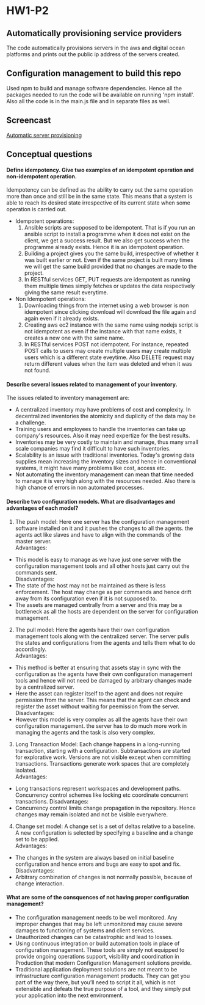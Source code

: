 # HW1-P2

## Automatically provisioning service providers
The code automatically provisions servers in the aws and digital ocean platforms and prints out the public ip address of the servers created.   

## Configuration management to build this repo  
Used npm to build and manage software dependencies. Hence all the packages needed to run the code will be available on running 'npm install'. Also all the code is in the main.js file and in separate files as well.

## Screencast  
[Automatic server provisioning](https://youtu.be/m34n-JopFPQ)

## Conceptual questions   
####  Define idempotency. Give two examples of an idempotent operation and non-idempotent operation.   
Idempotency can be defined as the ability to carry out the same operation more than once and still be in the same state. This means that a system is able to reach its desired state irrespective of its current state when some operation is carried out.   
- Idempotent operations:
  1. Ansible scripts are supposed to be idempotent. That is if you run an ansible script to install a programme when it does not exist on the client, we get a success result. But we also get success when the programme already exists. Hence it is an idempotent operation.
  2. Building a project gives you the same build, irrespective of whether it was built earlier or not. Even if the same project is built many times we will get the same build provided that no changes are made to the project.
  3. In RESTful services GET, PUT requests are idempotent as running them multiple times simply fetches or updates the data respectively giving the same result everytime.   
- Non Idempotent operations:
  1. Downloading things from the internet using a web browser is non idempotent since clicking download will download the file again and again even if it already exists.
  2. Creating aws ec2 instance with the same name using nodejs script is not idempotent as even if the instance with that name exists, it creates a new one with the same name.  
  3.  In RESTful services POST not idempotent. For instance, repeated POST calls to users may create multiple users may create multiple users which is a different state eveytime. Also DELETE request may return different values when the item was deleted and when it was not found.  
      
#### Describe several issues related to management of your inventory.     
 The issues related to inventory management are:   
 - A centralized inventory may have problems of cost and complexity. In decentralized inventories the atomicity and duplicity of the data may be a challenge.    
 - Training users and employees to handle the inventories can take up company's resources. Also it may need expertize for the best results.   
 - Inventories may be very costly to maintain and manage, thus many small scale companies may find it difficult to have such inventories.   
 - Scalability is an issue with traditional inventories. Today's growing data supplies mean increasing the inventory sizes and hence in conventional systems, it might have many problems like cost, access etc.   
 - Not automating the inventory management can mean that time needed to manage it is very high along with the resources needed. Also there is high chance of errors in non automated processes.   
    
#### Describe two configuration models. What are disadvantages and advantages of each model?   
1. The push model: Here one server has the configuration management software installed on it and it pushes the changes to all the agents. the agents act like slaves and have to align with the commands of the master server.  
Advantages: 
 - This model is easy to manage as we have just one server with the configuration management tools and all other hosts just carry out the commands sent.  
Disadvantages: 
 - The state of the host may not be maintained as there is less enforcement. The host may change as per commands and hence drift away from its configuration even if it is not supposed to.  
 - The assets are managed centrally from a server and this may be a bottleneck as all the hosts are dependent on the server for configuration management.    
    
2. The pull model: Here the agents have their own configuration management tools along with the centralized server. The server pulls the states and configurations from the agents and tells them what to do accordingly.   
Advantages: 
- This method is better at ensuring that assets stay in sync with the configuration as the agents have their own configuration management tools and hence will not need be damaged by arbitrary changes made by a centralized server.  
- Here the asset can register itself to the agent and does not require permission from the server. This means that the agent can check and register the asset without waiting for peemission from the server.   
Disadvantages:   
- However this model is very complex as all the agents have their own configuration management. the server has to do much more work in managing the agents and the task is also very complex.  
   
3. Long Transaction Model: Each change happens in a long-running transaction, starting with a configuration. Subtransactions are started for explorative work. Versions are not visible except when committing transactions. Transactions generate work spaces that are completely isolated.   
Advantages:   
- Long transactions represent workspaces and development paths. Concurrency control schemes like locking etc coordinate concurrent transactions.
Disadvantages:   
- Concurrency control limits change propagation in the repository. Hence changes may remain isolated and not be visible everywhere.  

4. Change set model: A change set is a set of deltas relative to a baseline. A new configuration is selected by specifying a baseline and a change set to be applied.   
Advantages:   
- The changes in the system are always based on initial baseline configuration and hence errors and bugs are easy to spot and fix.  
Disadvantages:   
- Arbitrary combination of changes is not normally possible, because of change interaction.
    
#### What are some of the consquences of not having proper configuration management?   
- The configuration management needs to be well monitored. Any improper changes that may be left unmonitored may cause severe damages to functioning of systems and client services.   
- Unauthorized changes can be catastrophic and lead to losses.   
- Using continuous integration or build automation tools in place of configuration management. These tools are simply not equipped to provide ongoing operations support, visibility and coordination in Production that modern Configuration Management solutions provide.   
- Traditional application deployment solutions are not meant to be infrastructure configuration management products. They can get you part of the way there, but you’ll need to script it all, which is not extensible and defeats the true purpose of a tool, and they simply put your application into the next environment.   
